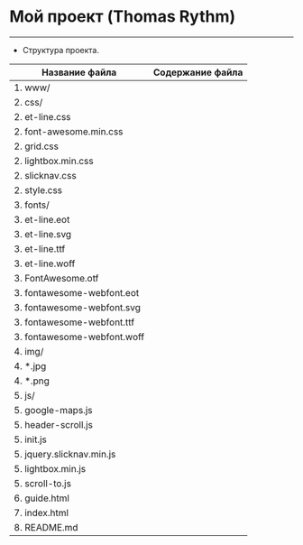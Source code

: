 # Мой проект (Thomas Rythm)
***
* Структура проекта.

Название файла  | Содержание файла
----------------|----------------------
1. www/         |
2. css/         |
        2. et-line.css|
        2. font-awesome.min.css|
        2. grid.css|
        2. lightbox.min.css|
        2. slicknav.css|
        2. style.css|
3. fonts/       |
        3. et-line.eot|
        3. et-line.svg|
        3. et-line.ttf|
        3. et-line.woff|
        3. FontAwesome.otf|
        3. fontawesome-webfont.eot|
        3. fontawesome-webfont.svg|
        3. fontawesome-webfont.ttf|
        3. fontawesome-webfont.woff|
4. img/         |
        4. *.jpg|
        4. *.png|
5. js/          |
        5. google-maps.js|
        5. header-scroll.js|
        5. init.js|
        5. jquery.slicknav.min.js|
        5. lightbox.min.js|
        5. scroll-to.js|
6. guide.html   |
7. index.html   |
8. README.md    |